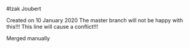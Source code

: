 #Izak Joubert

Created on 10 January 2020
The master branch will not be happy with this!!! This line will cause a conflict!!!

Merged manually
